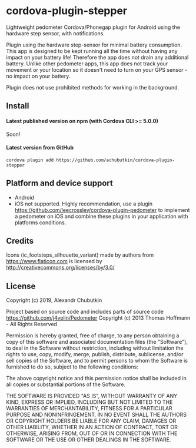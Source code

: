 # cordova-plugin-stepper

Lightweight pedometer Cordova/Phonegap plugin for Android using the hardware step sensor, with notifications.

Plugin using the hardware step-sensor for minimal battery consumption. This app is designed to be kept running all the time without having any impact on your battery life! Therefore the app does not drain any additional battery. Unlike other pedometer apps, this app does not track your movement or your location so it doesn't need to turn on your GPS sensor - no impact on your battery.

Plugin does not use prohibited methods for working in the background.

## Install

#### Latest published version on npm (with Cordova CLI >= 5.0.0)

Soon!

#### Latest version from GitHub

```
cordova plugin add https://github.com/achubutkin/cordova-plugin-stepper
```

## Platform and device support

- Android
- iOS not supported. Highly recommendation, use a plugin https://github.com/leecrossley/cordova-plugin-pedometer to implement a pedometer on iOS and combine these plugins in your application with platforms conditions.

## Credits
Icons (ic_footsteps_silhouette_variant) made by authors from https://www.flaticon.com is licensed by http://creativecommons.org/licenses/by/3.0/

## License

Copyright (c) 2019, Alexandr Chubutkin

Project based on source code and includes parts of source code https://github.com/j4velin/Pedometer 
Copyright (c) 2013 Thomas Hoffmann - All Rights Reserved

Permission is hereby granted, free of charge, to any person obtaining a copy
of this software and associated documentation files (the "Software"), to deal
in the Software without restriction, including without limitation the rights
to use, copy, modify, merge, publish, distribute, sublicense, and/or sell
copies of the Software, and to permit persons to whom the Software is
furnished to do so, subject to the following conditions:

The above copyright notice and this permission notice shall be included in all
copies or substantial portions of the Software.

THE SOFTWARE IS PROVIDED "AS IS", WITHOUT WARRANTY OF ANY KIND, EXPRESS OR
IMPLIED, INCLUDING BUT NOT LIMITED TO THE WARRANTIES OF MERCHANTABILITY,
FITNESS FOR A PARTICULAR PURPOSE AND NONINFRINGEMENT. IN NO EVENT SHALL THE
AUTHORS OR COPYRIGHT HOLDERS BE LIABLE FOR ANY CLAIM, DAMAGES OR OTHER
LIABILITY, WHETHER IN AN ACTION OF CONTRACT, TORT OR OTHERWISE, ARISING FROM,
OUT OF OR IN CONNECTION WITH THE SOFTWARE OR THE USE OR OTHER DEALINGS IN THE
SOFTWARE.